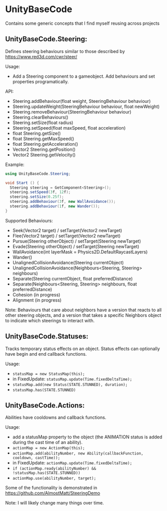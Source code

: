 # UnityBaseCode
Contains some generic concepts that I find myself reusing across projects

## UnityBaseCode.Steering:
Defines steering behaviours similar to those described by https://www.red3d.com/cwr/steer/

Usage:
* Add a Steering component to a gameobject. Add behaviours and set properties programatically.

API:
* Steering.addBehaviour(float weight, SteeringBehaviour behaviour)
* Steering.updateWeight(SteeringBehaviour behaviour, float newWeight)
* Steering.removeBehaviour(SteeringBehaviour behaviour)
* Steering.clearBehaviours()
* Steering.setSize(float radius)
* Steering.setSpeed(float maxSpeed, float acceleration)
* float Steering.getSize()
* float Steering.getMaxSpeed()
* float Steering.getAcceleration()
* Vector2 Steering.getPosition()
* Vector2 Steering.getVelocity()

Example:
```csharp
using UnityBaseCode.Steering;

void Start () {
  Steering steering = GetComponent<Steering>();
  steering.setSpeed(3f, 12f);
  steering.setSize(0.25f);
  steering.addBehaviour(3f, new WallAvoidance());
  steering.addBehaviour(1f, new Wander());
}
```

Supported Behaviours:
* Seek(Vector2 target)  /  setTarget(Vector2 newTarget)
* Flee(Vector2 target)  /  setTarget(Vector2 newTarget)
* Pursue(Steering otherObject)  /  setTarget(Steering newTarget)
* Evade(Steering otherObject)  /  setTarget(Steering newTarget)
* WallAvoidance(int layerMask = Physics2D.DefaultRaycastLayers)
* Wander()
* UnalignedCollisionAvoidance(Steering currentObject)
* UnalignedCollisionAvoidance(Neighbours<Steering, Steering> neighbours)
* Separate(Steering currentObject, float preferredDistance)
* Separate(Neighbours<Steering, Steering> neighbours, float preferredDistance)
* Cohesion (in progress)
* Alignment (in progress)

Note: Behaviours that care about neighbors have a version that reacts to all other steering objects, and a version that takes a specific Neighbors object to indicate which steerings to interact with.

## UnityBaseCode.Statuses:
Tracks temporary status effects on an object. Status effects can optionally have begin and end callback functions.

Usage:
* `statusMap = new StatusMap(this);`
* in FixedUpdate: `statusMap.update(Time.fixedDeltaTime);`
* `statusMap.add(new Status(STATE.STUNNED), duration);`
* `statusMap.has(STATE.STUNNED)`

## UnityBaseCode.Actions:
Abilities have cooldowns and callback functions.

Usage:
* add a statusMap property to the object (the ANIMATION status is added during the cast time of an ability).
* `actionMap = new ActionMap(this);`
* `actionMap.add(abilityNumber, new Ability(callbackFunction, cooldown, castTime));`
* in FixedUpdate: `actionMap.update(Time.fixedDeltaTime);`
* `if (actionMap.ready(abilityNumber) && !statusMap.has(STATE.STUNNED))`
* `actionMap.use(abilityNumber, target);`


Some of the functionality is demonstrated in https://github.com/AlmostMatt/SteeringDemo

Note: I will likely change many things over time.
